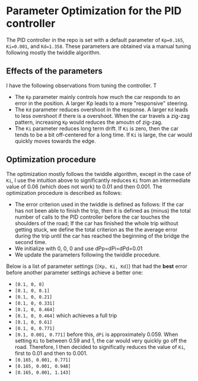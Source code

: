 # Parameter Optimization for the PID controller
The PID controller in the repo is set with a default parameter of `Kp=0.165`, `Ki=0.001`, and `Kd=1.358`. These parameters are obtained via a manual tuning following mostly the twiddle algorithm.


## Effects of the parameters
I have the following observations from tuning the controller. T
* The `Kp` parameter mainly controls how much the car responds to an error in the position. A larger Kp leads to a more "responsive" steering.
* The `Kd` parameter reduces overshoot in the response. A larger `Kd` leads to less overshoot if there is a overshoot. When the car travels a zig-zag pattern, increasing `Kp` would reduces the amoutn of zig-zag.
* The `Ki` parameter reduces long term drift. If `Ki` is zero, then the car tends to be a bit off-centered for a long time. If `Ki` is large, the car would quickly moves towards the edge.


## Optimization procedure
The optimization mostly follows the twiddle algorithm, except in the case of `Ki`, I use the intuition above to significantly reduces `Ki` from an intermediate value of 0.06 (which does not work) to 0.01 and then 0.001. The optimization procedure is described as follows:

* The error criterion used in the twiddle is defined as follows: If the car has not been able to finish the trip, then it is defined as (minus) the total number of calls to the PID controller before the car touches the shoulders of the road; If the car has finished the whole trip without getting stuck, we define the total criterion as the the average error during the trip until the car has reached the beginning of the bridge the second time.
* We initialize with 0, 0, 0 and use dPp=dPi=dPd=0.01
* We update the parameters following the twiddle procedure.

Below is a list of parameter settings (`[Kp, Ki, Kd]`) that had the **best** error before another parameter settings achieve a better one:
* `[0.1, 0, 0]`
* `[0.1, 0, 0.1]`
* `[0.1, 0, 0.21]`
* `[0.1, 0, 0.331]`
* `[0.1, 0, 0.464]`
* `[0.1, 0, 0.464]` which achieves a full trip
* `[0.1, 0, 0.61]`
* `[0.1, 0, 0.771]`
* `[0.1, 0.001, 0.771]` before this, `dPi` is approximately 0.059. When setting `Ki` to between 0.59 and 1, the car would very quickly go off the road. Therefore, I then decided to significatly reduces the value of `Ki`, first to 0.01 and then to 0.001.
* `[0.165, 0.001, 0.771]`
* `[0.165, 0.001, 0.948]`
* `[0.165, 0.001, 1.143]`
